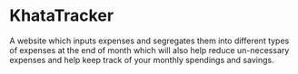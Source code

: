 # KhataTracker
A website which inputs expenses and segregates them into different types of expenses at the end of month which will also help reduce un-necessary expenses and help keep track of your monthly spendings and savings.
